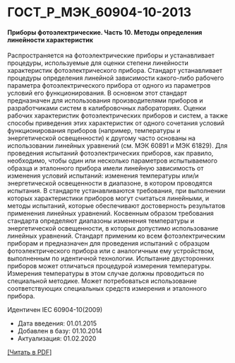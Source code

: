 # ГОСТ_Р_МЭК_60904-10-2013

#### Приборы фотоэлектрические. Часть 10. Методы определения линейности характеристик

Распространяется на фотоэлектрические приборы и устанавливает процедуры, используемые для оценки степени линейности характеристик фотоэлектрического прибора. Стандарт устанавливает процедуры определения линейной зависимости какого-либо рабочего параметра фотоэлектрического прибора от одного из параметров условий его функционирования. В основном этот стандарт предназначен для использования производителями приборов и разработчиками систем в калибровочных лабораториях. Оценки рабочих характеристик фотоэлектрических приборов и систем, а также способы приведения этих характеристик от одного сочетания условий функционирования приборов (например, температуры и энергетической освещенности) к другому часто основаны на использовании линейных уравнений (см. МЭК 60891 и МЭК 61829). Для проведения испытаний фотоэлектрических приборов, как правило, необходимо, чтобы один или несколько параметров испытываемого образца и эталонного прибора имели линейную зависимость от изменения условий испытаний: изменения температуры или/и энергетической освещенности в диапазоне, в котором проводятся испытания. В стандарте устанавливаются требования, при выполнении которых характеристики приборов могут считаться линейными, и методы испытаний, которые обеспечивают достоверность результатов применения линейных уравнений. Косвенным образом требования стандарта определяют диапазоны изменения температуры и энергетической освещенности, в которых допустимо использование линейных уравнений. Стандарт применим ко всем фотоэлектрическим приборам и предназначен для проведения испытаний с образцом фотоэлектрического прибора или с аналогичным ему устройством, выполненным по идентичной технологии. Испытание двусторонних приборов может отличаться процедурой измерения температуры. Измерения температуры в этом случае должны проводиться по специальной методике. Может потребоваться использование соответствующих специальных средств измерения и эталонного прибора.

Идентичен IEC 60904-10(2009)

- Дата введения: 01.01.2015
- Добавлен в базу: 01.10.2014
- Актуализация: 01.02.2020

<a href="https://standartgost.ru/g/ГОСТ_Р_МЭК_60904-10-2013.pdf">[Читать в PDF]</a>